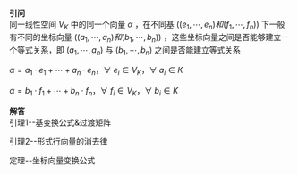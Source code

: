 **引问**  
同一线性空间 $V_K$ 中的同一个向量 $\alpha$ ，在不同基 $((e_1,\cdots,e_n)和(f_1,\cdots,f_n))$ 下一般有不同的坐标向量 $((a_1,\cdots,a_n)和(b_1,\cdots,b_n))$ ，这些坐标向量之间是否能够建立一个等式关系，即 $(a_1,\cdots,a_n)$ 与 $(b_1,\cdots,b_n)$ 之间是否能建立等式关系  
  
$\alpha=a_1\cdot e_1+\cdots+a_n\cdot e_n，  
\forall\ e_i\in V_K，\forall\ a_i\in K$  
  
$\alpha=b_1\cdot f_1+\cdots+b_n\cdot f_n，  
\forall\ f_i\in V_K，\forall\ b_i\in K$  
  
**解答**  
引理1--基变换公式&过渡矩阵  
  
引理2--形式行向量的消去律  
  
定理--坐标向量变换公式  
